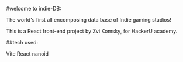 #welcome to indie-DB:

The world's first all encomposing data base of Indie gaming studios!

This is a React front-end project by Zvi Komsky, for HackerU academy.

##tech used:

Vite
React
nanoid